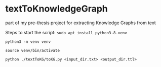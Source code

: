 # textToKnowledgeGraph
part of my pre-thesis project for extracting Knowledge Graphs from text



Steps to start the script:
`
sudo apt install python3.8-venv
`

`
python3 -m venv venv
`

`
source venv/bin/activate
`

`
python ./textToKG/toKG.py <input_dir.txt> <output_dir.ttl>
`
